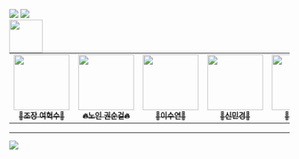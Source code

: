 <img src="https://capsule-render.vercel.app/api?type=wave&color=0:E3FC03,100:03FC7B&height=300&section=header&text=iM%20Digital%20Academy&fontSize=90" />

<img src="https://capsule-render.vercel.app/api?type=waving&color=BDBDC8&height=150&section=header" />

<div>
  <a href="https://hrd.work24.go.kr/hrdp/co/pcobo/PCOBO0100P.do?tracseId=AIG20240000459019&tracseTme=3&crseTracseSe=C0061&trainstCstmrId=500020055650&tracseReqstsCd=undefined&cstmConsTme=undefined#undefined" target="_blank">
	  <img src="https://is1-ssl.mzstatic.com/image/thumb/Purple211/v4/de/d9/12/ded912ae-b743-591c-fba2-6afd1bd713dc/AppIcon-0-0-1x_U007emarketing-0-6-0-0-85-220.png/512x512bb.jpg" height="60px" width="60px" align = "left">
  <a>

  <table border-spacing = "10px">
  <tbody>
    <tr>
	    	<td align="center">
	<a href="https://github.com/YeoHyuksoo"><img src="https://avatars.githubusercontent.com/u/28529198?s=64&v=4" width="100px;" alt=""/><br /><sub><b> 👑조장 여혁수👑 </b></sub></a><br />
	</td>
	<td align="center">
	      <a href="https://github.com/nowkk"><img src="https://avatars.githubusercontent.com/u/185897371?s=64&v=4" width="100px;" alt=""/><br /><sub><b> 🔥노인 권순걸🔥 </b></sub></a><br />
      </td>
	<td align="center">
		<a href="https://github.com/sueEDEN"><img src="https://avatars.githubusercontent.com/u/152787408?s=64&v=4" width="100px;" alt=""/><br /><sub><b> 🐥이수연🐥 </b></sub></a><br />
	</td>
	<td align="center">
		<a href="https://github.com/xinkkyung"><img src="https://avatars.githubusercontent.com/u/185897412?s=64&v=4" width="100px;" alt=""/><br /><sub><b> 🌻신민경🌻 </b></sub></a><br />
	</td>
	<td align="center">
		<a href="https://github.com/JUNG0031"><img src="https://avatars.githubusercontent.com/u/185897591?s=64&v=4" width="100px;" alt=""/><br /><sub><b> 🌸이정우🌸 </b></sub></a><br />
	</td>
    </tr>
  </tbody>
</table>

</div>
<hr>
<img src="https://capsule-render.vercel.app/api?type=waving&color=BDBDC8&height=150&section=footer" />
